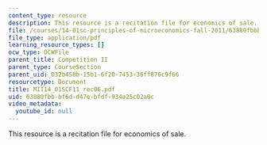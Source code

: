 ```yaml
---
content_type: resource
description: This resource is a recitation file for economics of sale.
file: /courses/14-01sc-principles-of-microeconomics-fall-2011/63880fbbbf6dd47ebfdf934a25c02a0c_MIT14_01SCF11_rec06.pdf
file_type: application/pdf
learning_resource_types: []
ocw_type: OCWFile
parent_title: Competition II
parent_type: CourseSection
parent_uid: 032b458b-15b1-6f20-7453-36ff876c9f66
resourcetype: Document
title: MIT14_01SCF11_rec06.pdf
uid: 63880fbb-bf6d-d47e-bfdf-934a25c02a0c
video_metadata:
  youtube_id: null
---
```

This resource is a recitation file for economics of sale.